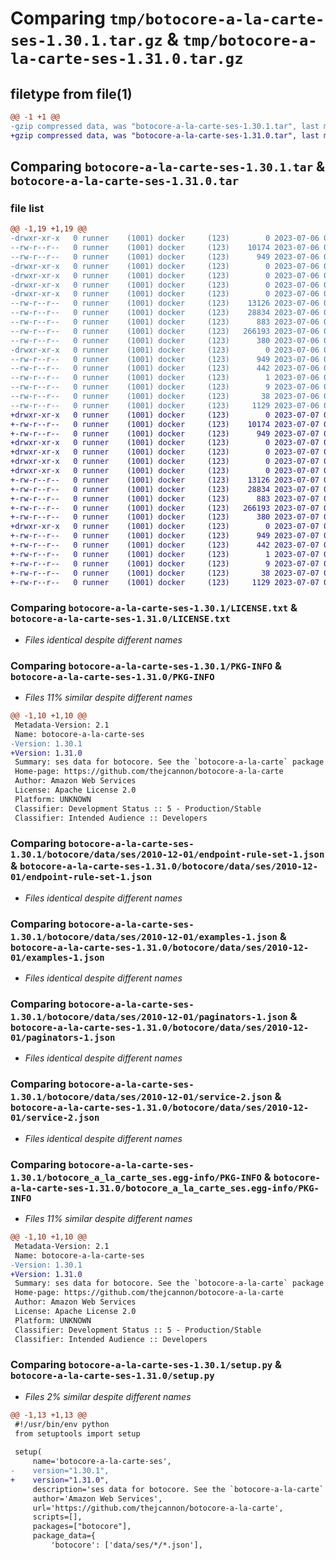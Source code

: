 # Comparing `tmp/botocore-a-la-carte-ses-1.30.1.tar.gz` & `tmp/botocore-a-la-carte-ses-1.31.0.tar.gz`

## filetype from file(1)

```diff
@@ -1 +1 @@
-gzip compressed data, was "botocore-a-la-carte-ses-1.30.1.tar", last modified: Thu Jul  6 01:45:34 2023, max compression
+gzip compressed data, was "botocore-a-la-carte-ses-1.31.0.tar", last modified: Fri Jul  7 01:44:28 2023, max compression
```

## Comparing `botocore-a-la-carte-ses-1.30.1.tar` & `botocore-a-la-carte-ses-1.31.0.tar`

### file list

```diff
@@ -1,19 +1,19 @@
-drwxr-xr-x   0 runner    (1001) docker     (123)        0 2023-07-06 01:45:34.819258 botocore-a-la-carte-ses-1.30.1/
--rw-r--r--   0 runner    (1001) docker     (123)    10174 2023-07-06 01:45:34.000000 botocore-a-la-carte-ses-1.30.1/LICENSE.txt
--rw-r--r--   0 runner    (1001) docker     (123)      949 2023-07-06 01:45:34.819258 botocore-a-la-carte-ses-1.30.1/PKG-INFO
-drwxr-xr-x   0 runner    (1001) docker     (123)        0 2023-07-06 01:45:34.819258 botocore-a-la-carte-ses-1.30.1/botocore/
-drwxr-xr-x   0 runner    (1001) docker     (123)        0 2023-07-06 01:45:34.819258 botocore-a-la-carte-ses-1.30.1/botocore/data/
-drwxr-xr-x   0 runner    (1001) docker     (123)        0 2023-07-06 01:45:34.819258 botocore-a-la-carte-ses-1.30.1/botocore/data/ses/
-drwxr-xr-x   0 runner    (1001) docker     (123)        0 2023-07-06 01:45:34.819258 botocore-a-la-carte-ses-1.30.1/botocore/data/ses/2010-12-01/
--rw-r--r--   0 runner    (1001) docker     (123)    13126 2023-07-06 01:44:40.000000 botocore-a-la-carte-ses-1.30.1/botocore/data/ses/2010-12-01/endpoint-rule-set-1.json
--rw-r--r--   0 runner    (1001) docker     (123)    28834 2023-07-06 01:44:40.000000 botocore-a-la-carte-ses-1.30.1/botocore/data/ses/2010-12-01/examples-1.json
--rw-r--r--   0 runner    (1001) docker     (123)      883 2023-07-06 01:44:40.000000 botocore-a-la-carte-ses-1.30.1/botocore/data/ses/2010-12-01/paginators-1.json
--rw-r--r--   0 runner    (1001) docker     (123)   266193 2023-07-06 01:44:40.000000 botocore-a-la-carte-ses-1.30.1/botocore/data/ses/2010-12-01/service-2.json
--rw-r--r--   0 runner    (1001) docker     (123)      380 2023-07-06 01:44:40.000000 botocore-a-la-carte-ses-1.30.1/botocore/data/ses/2010-12-01/waiters-2.json
-drwxr-xr-x   0 runner    (1001) docker     (123)        0 2023-07-06 01:45:34.819258 botocore-a-la-carte-ses-1.30.1/botocore_a_la_carte_ses.egg-info/
--rw-r--r--   0 runner    (1001) docker     (123)      949 2023-07-06 01:45:34.000000 botocore-a-la-carte-ses-1.30.1/botocore_a_la_carte_ses.egg-info/PKG-INFO
--rw-r--r--   0 runner    (1001) docker     (123)      442 2023-07-06 01:45:34.000000 botocore-a-la-carte-ses-1.30.1/botocore_a_la_carte_ses.egg-info/SOURCES.txt
--rw-r--r--   0 runner    (1001) docker     (123)        1 2023-07-06 01:45:34.000000 botocore-a-la-carte-ses-1.30.1/botocore_a_la_carte_ses.egg-info/dependency_links.txt
--rw-r--r--   0 runner    (1001) docker     (123)        9 2023-07-06 01:45:34.000000 botocore-a-la-carte-ses-1.30.1/botocore_a_la_carte_ses.egg-info/top_level.txt
--rw-r--r--   0 runner    (1001) docker     (123)       38 2023-07-06 01:45:34.819258 botocore-a-la-carte-ses-1.30.1/setup.cfg
--rw-r--r--   0 runner    (1001) docker     (123)     1129 2023-07-06 01:45:34.000000 botocore-a-la-carte-ses-1.30.1/setup.py
+drwxr-xr-x   0 runner    (1001) docker     (123)        0 2023-07-07 01:44:28.383790 botocore-a-la-carte-ses-1.31.0/
+-rw-r--r--   0 runner    (1001) docker     (123)    10174 2023-07-07 01:44:28.000000 botocore-a-la-carte-ses-1.31.0/LICENSE.txt
+-rw-r--r--   0 runner    (1001) docker     (123)      949 2023-07-07 01:44:28.383790 botocore-a-la-carte-ses-1.31.0/PKG-INFO
+drwxr-xr-x   0 runner    (1001) docker     (123)        0 2023-07-07 01:44:28.379790 botocore-a-la-carte-ses-1.31.0/botocore/
+drwxr-xr-x   0 runner    (1001) docker     (123)        0 2023-07-07 01:44:28.379790 botocore-a-la-carte-ses-1.31.0/botocore/data/
+drwxr-xr-x   0 runner    (1001) docker     (123)        0 2023-07-07 01:44:28.379790 botocore-a-la-carte-ses-1.31.0/botocore/data/ses/
+drwxr-xr-x   0 runner    (1001) docker     (123)        0 2023-07-07 01:44:28.383790 botocore-a-la-carte-ses-1.31.0/botocore/data/ses/2010-12-01/
+-rw-r--r--   0 runner    (1001) docker     (123)    13126 2023-07-07 01:43:28.000000 botocore-a-la-carte-ses-1.31.0/botocore/data/ses/2010-12-01/endpoint-rule-set-1.json
+-rw-r--r--   0 runner    (1001) docker     (123)    28834 2023-07-07 01:43:28.000000 botocore-a-la-carte-ses-1.31.0/botocore/data/ses/2010-12-01/examples-1.json
+-rw-r--r--   0 runner    (1001) docker     (123)      883 2023-07-07 01:43:28.000000 botocore-a-la-carte-ses-1.31.0/botocore/data/ses/2010-12-01/paginators-1.json
+-rw-r--r--   0 runner    (1001) docker     (123)   266193 2023-07-07 01:43:28.000000 botocore-a-la-carte-ses-1.31.0/botocore/data/ses/2010-12-01/service-2.json
+-rw-r--r--   0 runner    (1001) docker     (123)      380 2023-07-07 01:43:28.000000 botocore-a-la-carte-ses-1.31.0/botocore/data/ses/2010-12-01/waiters-2.json
+drwxr-xr-x   0 runner    (1001) docker     (123)        0 2023-07-07 01:44:28.383790 botocore-a-la-carte-ses-1.31.0/botocore_a_la_carte_ses.egg-info/
+-rw-r--r--   0 runner    (1001) docker     (123)      949 2023-07-07 01:44:28.000000 botocore-a-la-carte-ses-1.31.0/botocore_a_la_carte_ses.egg-info/PKG-INFO
+-rw-r--r--   0 runner    (1001) docker     (123)      442 2023-07-07 01:44:28.000000 botocore-a-la-carte-ses-1.31.0/botocore_a_la_carte_ses.egg-info/SOURCES.txt
+-rw-r--r--   0 runner    (1001) docker     (123)        1 2023-07-07 01:44:28.000000 botocore-a-la-carte-ses-1.31.0/botocore_a_la_carte_ses.egg-info/dependency_links.txt
+-rw-r--r--   0 runner    (1001) docker     (123)        9 2023-07-07 01:44:28.000000 botocore-a-la-carte-ses-1.31.0/botocore_a_la_carte_ses.egg-info/top_level.txt
+-rw-r--r--   0 runner    (1001) docker     (123)       38 2023-07-07 01:44:28.383790 botocore-a-la-carte-ses-1.31.0/setup.cfg
+-rw-r--r--   0 runner    (1001) docker     (123)     1129 2023-07-07 01:44:28.000000 botocore-a-la-carte-ses-1.31.0/setup.py
```

### Comparing `botocore-a-la-carte-ses-1.30.1/LICENSE.txt` & `botocore-a-la-carte-ses-1.31.0/LICENSE.txt`

 * *Files identical despite different names*

### Comparing `botocore-a-la-carte-ses-1.30.1/PKG-INFO` & `botocore-a-la-carte-ses-1.31.0/PKG-INFO`

 * *Files 11% similar despite different names*

```diff
@@ -1,10 +1,10 @@
 Metadata-Version: 2.1
 Name: botocore-a-la-carte-ses
-Version: 1.30.1
+Version: 1.31.0
 Summary: ses data for botocore. See the `botocore-a-la-carte` package for more info.
 Home-page: https://github.com/thejcannon/botocore-a-la-carte
 Author: Amazon Web Services
 License: Apache License 2.0
 Platform: UNKNOWN
 Classifier: Development Status :: 5 - Production/Stable
 Classifier: Intended Audience :: Developers
```

### Comparing `botocore-a-la-carte-ses-1.30.1/botocore/data/ses/2010-12-01/endpoint-rule-set-1.json` & `botocore-a-la-carte-ses-1.31.0/botocore/data/ses/2010-12-01/endpoint-rule-set-1.json`

 * *Files identical despite different names*

### Comparing `botocore-a-la-carte-ses-1.30.1/botocore/data/ses/2010-12-01/examples-1.json` & `botocore-a-la-carte-ses-1.31.0/botocore/data/ses/2010-12-01/examples-1.json`

 * *Files identical despite different names*

### Comparing `botocore-a-la-carte-ses-1.30.1/botocore/data/ses/2010-12-01/paginators-1.json` & `botocore-a-la-carte-ses-1.31.0/botocore/data/ses/2010-12-01/paginators-1.json`

 * *Files identical despite different names*

### Comparing `botocore-a-la-carte-ses-1.30.1/botocore/data/ses/2010-12-01/service-2.json` & `botocore-a-la-carte-ses-1.31.0/botocore/data/ses/2010-12-01/service-2.json`

 * *Files identical despite different names*

### Comparing `botocore-a-la-carte-ses-1.30.1/botocore_a_la_carte_ses.egg-info/PKG-INFO` & `botocore-a-la-carte-ses-1.31.0/botocore_a_la_carte_ses.egg-info/PKG-INFO`

 * *Files 11% similar despite different names*

```diff
@@ -1,10 +1,10 @@
 Metadata-Version: 2.1
 Name: botocore-a-la-carte-ses
-Version: 1.30.1
+Version: 1.31.0
 Summary: ses data for botocore. See the `botocore-a-la-carte` package for more info.
 Home-page: https://github.com/thejcannon/botocore-a-la-carte
 Author: Amazon Web Services
 License: Apache License 2.0
 Platform: UNKNOWN
 Classifier: Development Status :: 5 - Production/Stable
 Classifier: Intended Audience :: Developers
```

### Comparing `botocore-a-la-carte-ses-1.30.1/setup.py` & `botocore-a-la-carte-ses-1.31.0/setup.py`

 * *Files 2% similar despite different names*

```diff
@@ -1,13 +1,13 @@
 #!/usr/bin/env python
 from setuptools import setup
 
 setup(
     name='botocore-a-la-carte-ses',
-    version="1.30.1",
+    version="1.31.0",
     description='ses data for botocore. See the `botocore-a-la-carte` package for more info.',
     author='Amazon Web Services',
     url='https://github.com/thejcannon/botocore-a-la-carte',
     scripts=[],
     packages=["botocore"],
     package_data={
         'botocore': ['data/ses/*/*.json'],
```

